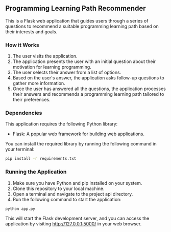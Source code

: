## Programming Learning Path Recommender

This is a Flask web application that guides users through a series of questions to recommend a suitable programming learning path based on their interests and goals.

### How it Works

1. The user visits the application.
2. The application presents the user with an initial question about their motivation for learning programming.
3. The user selects their answer from a list of options.
4. Based on the user's answer, the application asks follow-up questions to gather more information.
5. Once the user has answered all the questions, the application processes their answers and recommends a programming learning path tailored to their preferences.

### Dependencies

This application requires the following Python library:

* Flask: A popular web framework for building web applications.

You can install the required library by running the following command in your terminal:

```bash
pip install -r requirements.txt
```
### Running the Application

1. Make sure you have Python and pip installed on your system.
2. Clone this repository to your local machine.
3. Open a terminal and navigate to the project api directory.
4. Run the following command to start the application:
```bash
python app.py
```
This will start the Flask development server, and you can access the application by visiting http://127.0.0.1:5000/ in your web browser.
